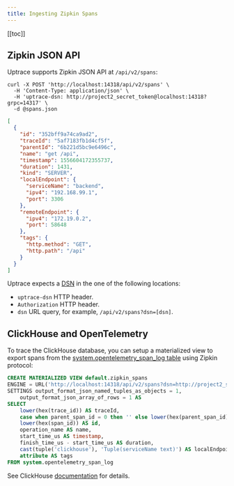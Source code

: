 ```yaml
---
title: Ingesting Zipkin Spans
---
```


<CoverImage title="Ingesting Zipkin Spans" />

[[toc]]

## Zipkin JSON API

Uptrace supports Zipkin JSON API at `/api/v2/spans`:

```shell
curl -X POST 'http://localhost:14318/api/v2/spans' \
  -H 'Content-Type: application/json' \
  -H 'uptrace-dsn: http://project2_secret_token@localhost:14318?grpc=14317' \
  -d @spans.json
```

```json
[
  {
    "id": "352bff9a74ca9ad2",
    "traceId": "5af7183fb1d4cf5f",
    "parentId": "6b221d5bc9e6496c",
    "name": "get /api",
    "timestamp": 1556604172355737,
    "duration": 1431,
    "kind": "SERVER",
    "localEndpoint": {
      "serviceName": "backend",
      "ipv4": "192.168.99.1",
      "port": 3306
    },
    "remoteEndpoint": {
      "ipv4": "172.19.0.2",
      "port": 58648
    },
    "tags": {
      "http.method": "GET",
      "http.path": "/api"
    }
  }
]
```

Uptrace expects a [DSN](../get-started.md#dsn) in the one of the following locations:

- `uptrace-dsn` HTTP header.
- `Authorization` HTTP header.
- `dsn` URL query, for example, `/api/v2/spans?dsn=[dsn]`.

## ClickHouse and OpenTelemetry

To trace the ClickHouse database, you can setup a materialized view to export spans from the [system.opentelemetry_span_log table](https://clickhouse.com/docs/en/operations/system-tables/opentelemetry_span_log) using Zipkin protocol:

```sql
CREATE MATERIALIZED VIEW default.zipkin_spans
ENGINE = URL('http://localhost:14318/api/v2/spans?dsn=http://project2_secret_token@localhost:14318', 'JSONEachRow')
SETTINGS output_format_json_named_tuples_as_objects = 1,
    output_format_json_array_of_rows = 1 AS
SELECT
    lower(hex(trace_id)) AS traceId,
    case when parent_span_id = 0 then '' else lower(hex(parent_span_id)) end AS parentId,
    lower(hex(span_id)) AS id,
    operation_name AS name,
    start_time_us AS timestamp,
    finish_time_us - start_time_us AS duration,
    cast(tuple('clickhouse'), 'Tuple(serviceName text)') AS localEndpoint,
    attribute AS tags
FROM system.opentelemetry_span_log
```

See ClickHouse [documentation](https://clickhouse.com/docs/en/operations/opentelemetry/) for details.
